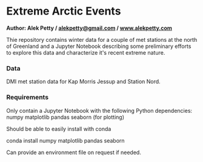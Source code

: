# Extreme Arctic Events
**Author: Alek Petty / alekpetty@gmail.com / www.alekpetty.com**

Thie repository contains winter data for a couple of met stations at the north of Greenland and a Jupyter Notebook describing some preliminary efforts to explore this data and characterize it's recent extreme nature. 

### Data
DMI met station data for Kap Morris Jessup and Station Nord. 

### Requirements

Only contain a Jupyter Notebook with the following Python dependencies:
numpy
matplotlib
pandas
seaborn (for plotting)

Should be able to easily install with conda

conda install numpy matplotlib pandas seaborn

Can provide an environment file on request if needed. 



